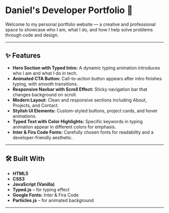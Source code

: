 # Daniel's Developer Portfolio 🚀

Welcome to my personal portfolio website — a creative and professional space to showcase who I am, what I do, and how I help solve problems through code and design.

---

## ✨ Features

- **Hero Section with Typed Intro:** A dynamic typing animation introduces who I am and what I do in tech.
- **Animated CTA Button:** Call-to-action button appears after intro finishes typing, with smooth transitions.
- **Responsive Navbar with Scroll Effect:** Sticky navigation bar that changes background on scroll.
- **Modern Layout:** Clean and responsive sections including About, Projects, and Contact.
- **Stylish UI Elements:** Custom-styled buttons, project cards, and hover animations.
- **Typed Text with Color Highlights:** Specific keywords in typing animation appear in different colors for emphasis.
- **Inter & Fira Code Fonts:** Carefully chosen fonts for readability and a developer-friendly aesthetic.

---

## 🛠️ Built With

- **HTML5**
- **CSS3**
- **JavaScript (Vanilla)**
- **Typed.js** – for typing effect
- **Google Fonts:** Inter & Fira Code
- **Particles.js** – for animated background

---
